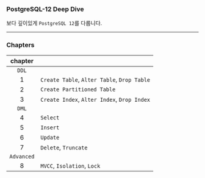 ### PostgreSQL-12 Deep Dive

보다 깊이있게 `PostgreSQL 12`를 다룹니다.

---

### Chapters

|  chapter   |                                             |
| :--------: | ------------------------------------------- |
|   `DDL`    |                                             |
|     1      | `Create Table`, `Alter Table`, `Drop Table` |
|     2      | `Create Partitioned Table`                  |
|     3      | `Create Index`, `Alter Index`, `Drop Index` |
|   `DML`    |                                             |
|     4      | `Select`                                    |
|     5      | `Insert`                                    |
|     6      | `Update`                                    |
|     7      | `Delete`, `Truncate`                        |
| `Advanced` |                                             |
|     8      | `MVCC`, `Isolation`, `Lock`                 |
